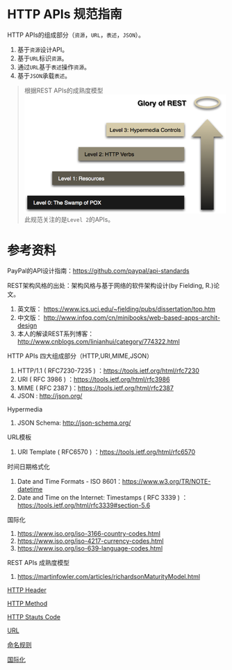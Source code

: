 # HTTP APIs 规范指南

HTTP APIs的组成部分（`资源`，`URL`，`表述`，`JSON`）。
1. 基于`资源`设计API。
1. 基于`URL`标识`资源`。
1. 通过`URL`基于`表述`操作`资源`。
1. 基于`JSON`承载`表述`。

>根据REST APIs的成熟度模型  
>![REST APIs 成熟度模型](imgs/richardson-maturity-model.png)  
>此规范关注的是`Level 2`的APIs。


# 参考资料

PayPal的API设计指南：https://github.com/paypal/api-standards

REST架构风格的出处：架构风格与基于网络的软件架构设计(by Fielding, R.)论文。
1. 英文版： https://www.ics.uci.edu/~fielding/pubs/dissertation/top.htm
1. 中文版： http://www.infoq.com/cn/minibooks/web-based-apps-archit-design
1. 本人的解读REST系列博客：http://www.cnblogs.com/linianhui/category/774322.html

HTTP APIs 四大组成部分（HTTP,URI,MIME,JSON）
1. HTTP/1.1 ( RFC7230-7235 ) ：https://tools.ietf.org/html/rfc7230
1. URI ( RFC 3986 ) ：https://tools.ietf.org/html/rfc3986
1. MIME ( RFC 2387 )：https://tools.ietf.org/html/rfc2387
1. JSON : http://json.org/

Hypermedia
1. JSON Schema: http://json-schema.org/

URL模板
1. URI Template ( RFC6570 ) ：https://tools.ietf.org/html/rfc6570

时间日期格式化
1. Date and Time Formats - ISO 8601：https://www.w3.org/TR/NOTE-datetime
1. Date and Time on the Internet: Timestamps ( RFC 3339 ) ：https://tools.ietf.org/html/rfc3339#section-5.6

国际化
1. https://www.iso.org/iso-3166-country-codes.html
1. https://www.iso.org/iso-4217-currency-codes.html
1. https://www.iso.org/iso-639-language-codes.html

REST APIs 成熟度模型
1. https://martinfowler.com/articles/richardsonMaturityModel.html


[HTTP Header]

[HTTP Method]

[HTTP Stauts Code]

[URL]

[命名规则]

[国际化]

[HTTP Header]:http-header.md
[HTTP Method]:http-method.md
[HTTP Stauts Code]:http-status-code.md
[URL]:url.md
[命名规则]:name-case.md
[国际化]:i18n.md

